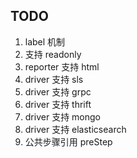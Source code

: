 ## TODO

1. label 机制
2. 支持 readonly
3. reporter 支持 html
4. driver 支持 sls
6. driver 支持 grpc
7. driver 支持 thrift
8. driver 支持 mongo
9. driver 支持 elasticsearch
10. 公共步骤引用 preStep
